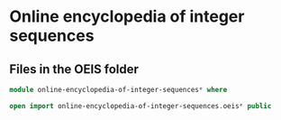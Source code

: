 # Online encyclopedia of integer sequences

## Files in the OEIS folder

```agda
module online-encyclopedia-of-integer-sequencesᵉ where

open import online-encyclopedia-of-integer-sequences.oeisᵉ public
```